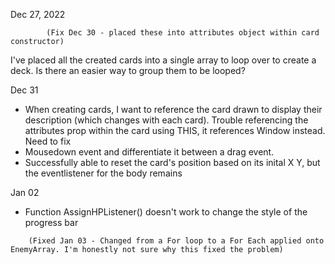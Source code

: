 Dec 27, 2022

<!-- I've created a Card class then extended this class for Attacks and Defenses. What about cards that deal damage and then get defense at same time? -->
            (Fix Dec 30 - placed these into attributes object within card constructor)
I've placed all the created cards into a single array to loop over to create a deck. Is there an easier way to group them to be looped?

Dec 31
- When creating cards, I want to reference the card drawn to display their description (which changes with each card). Trouble referencing the attributes prop within the card using THIS, it references Window instead. Need to fix
- Mousedown event and differentiate it between a drag event. 
- Successfully able to reset the card's position based on its inital X Y, but the eventlistener for the body remains

Jan 02 
- Function AssignHPListener() doesn't work to change the style of the progress bar
<!-- - Getting TypeError: cannot read properties of undefined (reading: id) when modifying the enemy HPs. Unsure why? -->
        (Fixed Jan 03 - Changed from a For loop to a For Each applied onto EnemyArray. I'm honestly not sure why this fixed the problem)

